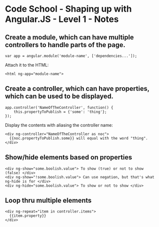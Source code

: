 # Code School - Shaping up with Angular.JS - Level 1 - Notes

## Create a module, which can have multiple controllers to handle parts of the page.

```
var app = angular.module('module-name', ['dependencies...']);
```

Attach it to the HTML:

```
<html ng-app="module-name">
```

## Create a controller, which can have properties, which can be used to be displayed.

```
app.controller('NameOfTheController', function() {
    this.propertyToPublish = {'some': 'thing'};
});
```

Display the contents with aliasing the controller name:

```
<div ng-controller="NameOfTheController as noc">
  {{noc.propertyToPublish.some}} will equal with the word "thing".
</div>
```

## Show/hide elements based on properties

```
<div ng-show="some.boolish.value"> To show (true) or not to show (false) </div>
<div ng-show="!some.boolish.value"> Can use negation, but that's what ng-hide is for </div>
<div ng-hide="some.boolish.value"> To show or not to show </div>
```

## Loop thru multiple elements

```
<div ng-repeat="item in controller.items">
  {{item.property}}
</div>
```
